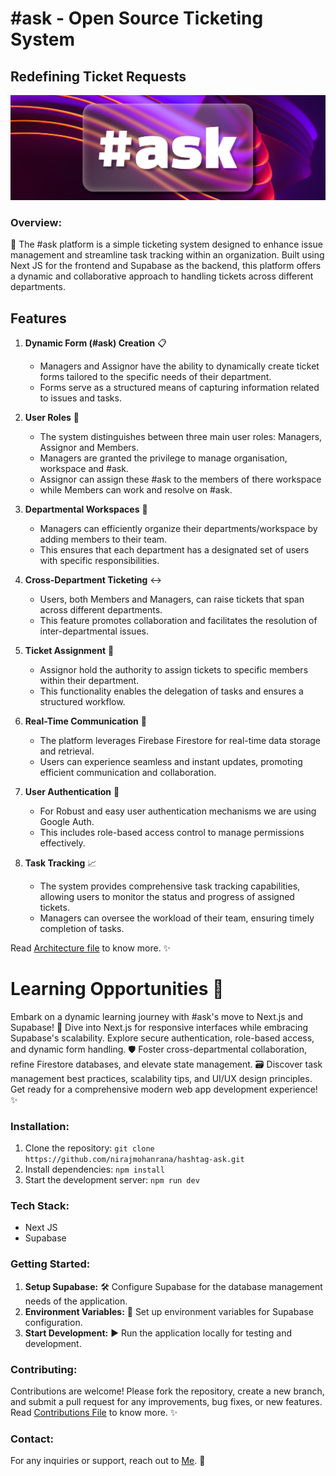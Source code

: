 # #ask - Open Source Ticketing System
## Redefining Ticket Requests

![#ask](public/assets/ask-cover.png)

### Overview:
🎫 The #ask platform is a simple ticketing system designed to enhance issue management and streamline task tracking within an organization. Built using Next JS for the frontend and Supabase as the backend, this platform offers a dynamic and collaborative approach to handling tickets across different departments.

## Features

1. **Dynamic Form (#ask) Creation** 📋
   - Managers and Assignor have the ability to dynamically create ticket forms tailored to the specific needs of their department.
   - Forms serve as a structured means of capturing information related to issues and tasks.

2. **User Roles** 👥
   - The system distinguishes between three main user roles: Managers, Assignor and Members.
   - Managers are granted the privilege to manage organisation, workspace and #ask.
   - Assignor can assign these #ask to the members of there workspace
   - while Members can work and resolve on #ask.

3. **Departmental Workspaces** 🏢
   - Managers can efficiently organize their departments/workspace by adding members to their team.
   - This ensures that each department has a designated set of users with specific responsibilities.

4. **Cross-Department Ticketing** ↔️
   - Users, both Members and Managers, can raise tickets that span across different departments.
   - This feature promotes collaboration and facilitates the resolution of inter-departmental issues.

5. **Ticket Assignment** 🎫
   - Assignor hold the authority to assign tickets to specific members within their department.
   - This functionality enables the delegation of tasks and ensures a structured workflow.

6. **Real-Time Communication** 🔄
   - The platform leverages Firebase Firestore for real-time data storage and retrieval.
   - Users can experience seamless and instant updates, promoting efficient communication and collaboration.

7. **User Authentication** 🔐
   - For Robust and easy user authentication mechanisms we are using Google Auth.
   - This includes role-based access control to manage permissions effectively.

8. **Task Tracking** 📈
   - The system provides comprehensive task tracking capabilities, allowing users to monitor the status and progress of assigned tickets.
   - Managers can oversee the workload of their team, ensuring timely completion of tasks.

Read [Architecture file](ask-arch.md) to know more. ✨

# Learning Opportunities 🚀

Embark on a dynamic learning journey with #ask's move to Next.js and Supabase! 🌟 Dive into Next.js for responsive interfaces while embracing Supabase's scalability. Explore secure authentication, role-based access, and dynamic form handling. 🛡️ Foster cross-departmental collaboration, refine Firestore databases, and elevate state management. 🗃️ Discover task management best practices, scalability tips, and UI/UX design principles. Get ready for a comprehensive modern web app development experience! ✨

### Installation:
1. Clone the repository: `git clone https://github.com/nirajmohanrana/hashtag-ask.git`
2. Install dependencies: `npm install`
3. Start the development server: `npm run dev`

### Tech Stack:
- Next JS
- Supabase

### Getting Started:
1. **Setup Supabase:** 🛠️ Configure Supabase for the database management needs of the application.
2. **Environment Variables:** 🔐 Set up environment variables for Supabase configuration.
3. **Start Development:** ▶️ Run the application locally for testing and development.

### Contributing:
Contributions are welcome! Please fork the repository, create a new branch, and submit a pull request for any improvements, bug fixes, or new features.
Read [Contributions File](contributions.md) to know more. ✨

### Contact:
For any inquiries or support, reach out to [Me](https://www.linkedin.com/in/niraj-rana-2a0384193/). 📧
